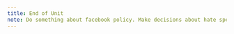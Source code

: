 ```yaml
---
title: End of Unit
note: Do something about facebook policy. Make decisions about hate speech with conditional logic.
---
```

